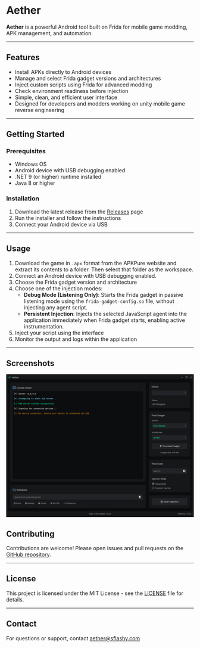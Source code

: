 # Aether

**Aether** is a powerful Android tool built on Frida for mobile game modding, APK management, and automation.

---

## Features

- Install APKs directly to Android devices  
- Manage and select Frida gadget versions and architectures  
- Inject custom scripts using Frida for advanced modding  
- Check environment readiness before injection  
- Simple, clean, and efficient user interface  
- Designed for developers and modders working on unity mobile game reverse engineering  

---

## Getting Started

### Prerequisites

- Windows OS  
- Android device with USB debugging enabled  
- .NET 9 (or higher) runtime installed
- Java 8 or higher

### Installation

1. Download the latest release from the [Releases](https://github.com/sflashy/aether/releases) page  
2. Run the installer and follow the instructions  
3. Connect your Android device via USB  

---

## Usage

1. Download the game in `.apx` format from the APKPure website and extract its contents to a folder. Then select that folder as the workspace.
2. Connect an Android device with USB debugging enabled. 
3. Choose the Frida gadget version and architecture  
4. Choose one of the injection modes:
    - **Debug Mode (Listening Only)**: Starts the Frida gadget in passive listening mode using the `frida-gadget-config.so` file, without injecting any agent script.
   - **Persistent Injection**: Injects the selected JavaScript agent into the application immediately when Frida gadget starts, enabling active instrumentation.
5. Inject your script using the interface  
6. Monitor the output and logs within the application  

---

## Screenshots

![Aether](/Images/aether.png)

## Contributing

Contributions are welcome! Please open issues and pull requests on the [GitHub repository](https://github.com/sflashy/aether).

---

## License

This project is licensed under the MIT License - see the [LICENSE](LICENSE) file for details.

---

## Contact

For questions or support, contact aether@sflashy.com
